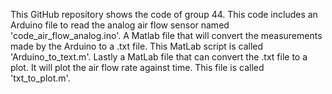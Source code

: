 This GitHub repository shows the code of group 44. 
This code includes an Arduino file to read the analog air flow sensor named 'code_air_flow_analog.ino'.
A Matlab file that will convert the measurements made by the Arduino to a .txt file. This MatLab script is called 'Arduino_to_text.m'. 
Lastly a MatLab file that can convert the .txt file to a plot. It will plot the air flow rate against time. This file is called 'txt_to_plot.m'.
